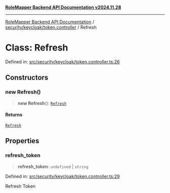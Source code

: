 [**RoleMapper Backend API Documentation v2024.11.28**](../../../../README.md)

***

[RoleMapper Backend API Documentation](../../../../modules.md) / [security/keycloak/token.controller](../README.md) / Refresh

# Class: Refresh

Defined in: [src/security/keycloak/token.controller.ts:26](https://github.com/FlowCraft-AG/RoleMapper/blob/c56690d4fd1bda4e01111a8d104f8e1bd628a5f5/backend/src/security/keycloak/token.controller.ts#L26)

## Constructors

### new Refresh()

> **new Refresh**(): [`Refresh`](Refresh.md)

#### Returns

[`Refresh`](Refresh.md)

## Properties

### refresh\_token

> **refresh\_token**: `undefined` \| `string`

Defined in: [src/security/keycloak/token.controller.ts:29](https://github.com/FlowCraft-AG/RoleMapper/blob/c56690d4fd1bda4e01111a8d104f8e1bd628a5f5/backend/src/security/keycloak/token.controller.ts#L29)

Refresh Token
